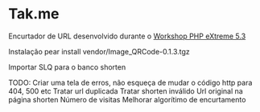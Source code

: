 Tak.me
======

Encurtador de URL desenvolvido durante o [Workshop PHP eXtreme 5.3](http://www.schoolofnet.com/phpextreme53/)

Instalação
pear install vendor/Image_QRCode-0.1.3.tgz

Importar SLQ para o banco shorten

TODO:
    Criar uma tela de erros, não esqueça de mudar o código http para 404, 500 etc
    Tratar url duplicada
    Tratar shorten inválido
    Url original na página shorten
    Número de visitas
    Melhorar algorítimo de encurtamento
